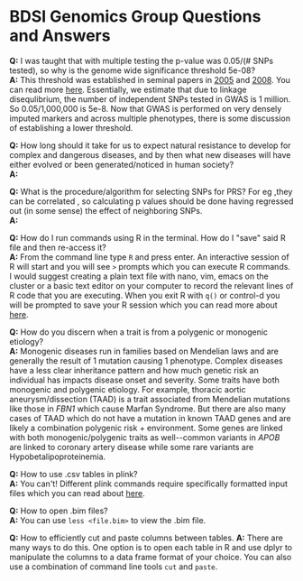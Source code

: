 # BDSI Genomics Group Questions and Answers  

**Q:** I was taught that with multiple testing the p-value was 0.05/(# SNPs tested), so why is the genome wide significance threshold 5e-08?  
**A:** This threshold was established in seminal papers in [2005](https://www.ncbi.nlm.nih.gov/pubmed/16255080) and [2008](https://www.ncbi.nlm.nih.gov/pubmed/18348202). You can read more [here](https://academic.oup.com/ije/article/41/1/273/647338). Essentially, we estimate that due to linkage disequlibrium, the number of independent SNPs tested in GWAS is 1 million. So 0.05/1,000,000 is 5e-8. Now that GWAS is performed on very densely imputed markers and across multiple phenotypes, there is some discussion of establishing a lower threshold. 

**Q:** How long should it take for us to expect natural resistance to develop for complex and dangerous diseases, and by then what new diseases will have either evolved or been generated/noticed in human society?  
**A:**  

**Q:** What is the procedure/algorithm for selecting SNPs for PRS? For eg ,they can be correlated , so calculating p values should be done having regressed out (in some sense) the effect of neighboring SNPs.  
**A:**  

**Q:** How do I run commands using R in the terminal. How do I "save" said R file and then re-access it?  
**A:** From the command line type `R` and press enter. An interactive session of R will start and you will see `>` prompts which you can execute R commands. I would suggest creating a plain text file with nano, vim, emacs on the cluster or a basic text editor on your computer to record the relevant lines of R code that you are executing. When you exit R with `q()` or control-d you will be prompted to save your R session which you can read more about [here](https://www.r-bloggers.com/using-r-dont-save-your-workspace/).

**Q:** How do you discern when a trait is from a polygenic or monogenic etiology?  
**A:**  Monogenic diseases run in families based on Mendelian laws and are generally the result of 1 mutation causing 1 phenotype. Complex diseases have a less clear inheritance pattern and how much genetic risk an individual has impacts disease onset and severity. Some traits have both monogenic and polygenic etiology. For example, thoracic aortic aneurysm/dissection (TAAD) is a trait associated from Mendelian mutations like those in *FBN1* which cause Marfan Syndrome. But there are also many cases of TAAD which do not have a mutation in known TAAD genes and are likely a combination polygenic risk + environment. Some genes are linked with both monogenic/polygenic traits as well--common variants in *APOB* are linked to coronary artery disease while some rare variants are Hypobetalipoproteinemia. 

**Q:** How to use .csv tables in plink?  
**A:** You can't! Different plink commands require specifically formatted input files which you can read about [here](https://www.cog-genomics.org/plink2).

**Q:** How to open .bim files?   
**A:** You can use `less <file.bim>` to view the .bim file.

**Q:** How to efficiently cut and paste columns between tables.
**A:** There are many ways to do this. One option is to open each table in R and use dplyr to manipulate the columns to a data frame format of your choice.  You can also use a combination of command line tools `cut` and  `paste`.
